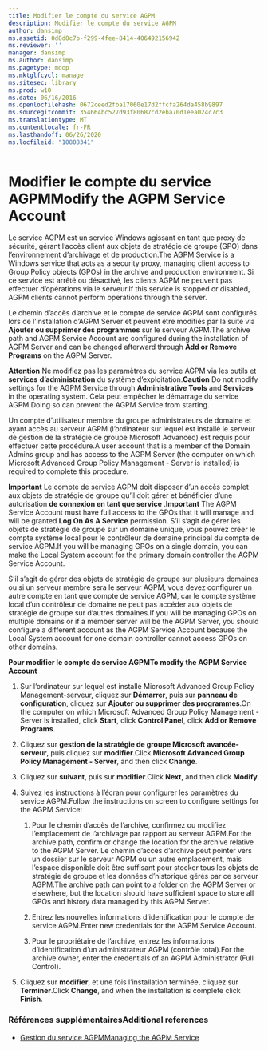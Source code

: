 ```yaml
---
title: Modifier le compte du service AGPM
description: Modifier le compte du service AGPM
author: dansimp
ms.assetid: 0d8d8c7b-f299-4fee-8414-406492156942
ms.reviewer: ''
manager: dansimp
ms.author: dansimp
ms.pagetype: mdop
ms.mktglfcycl: manage
ms.sitesec: library
ms.prod: w10
ms.date: 06/16/2016
ms.openlocfilehash: 0672ceed2fba17060e17d2ffcfa264da458b9897
ms.sourcegitcommit: 354664bc527d93f80687cd2eba70d1eea024c7c3
ms.translationtype: MT
ms.contentlocale: fr-FR
ms.lasthandoff: 06/26/2020
ms.locfileid: "10808341"
---
```

# <span data-ttu-id="adcbd-103">Modifier le compte du service AGPM</span><span class="sxs-lookup"><span data-stu-id="adcbd-103">Modify the AGPM Service Account</span></span>


<span data-ttu-id="adcbd-104">Le service AGPM est un service Windows agissant en tant que proxy de sécurité, gérant l’accès client aux objets de stratégie de groupe (GPO) dans l’environnement d’archivage et de production.</span><span class="sxs-lookup"><span data-stu-id="adcbd-104">The AGPM Service is a Windows service that acts as a security proxy, managing client access to Group Policy objects (GPOs) in the archive and production environment.</span></span> <span data-ttu-id="adcbd-105">Si ce service est arrêté ou désactivé, les clients AGPM ne peuvent pas effectuer d’opérations via le serveur.</span><span class="sxs-lookup"><span data-stu-id="adcbd-105">If this service is stopped or disabled, AGPM clients cannot perform operations through the server.</span></span>

<span data-ttu-id="adcbd-106">Le chemin d’accès d’archive et le compte de service AGPM sont configurés lors de l’installation d’AGPM Server et peuvent être modifiés par la suite via **Ajouter ou supprimer des programmes** sur le serveur AGPM.</span><span class="sxs-lookup"><span data-stu-id="adcbd-106">The archive path and AGPM Service Account are configured during the installation of AGPM Server and can be changed afterward through **Add or Remove Programs** on the AGPM Server.</span></span>

<span data-ttu-id="adcbd-107">**Attention**  Ne modifiez pas les paramètres du service AGPM via les outils et **services** **d’administration** du système d’exploitation.</span><span class="sxs-lookup"><span data-stu-id="adcbd-107">**Caution** Do not modify settings for the AGPM Service through **Administrative Tools** and **Services** in the operating system.</span></span> <span data-ttu-id="adcbd-108">Cela peut empêcher le démarrage du service AGPM.</span><span class="sxs-lookup"><span data-stu-id="adcbd-108">Doing so can prevent the AGPM Service from starting.</span></span>

 

<span data-ttu-id="adcbd-109">Un compte d’utilisateur membre du groupe administrateurs de domaine et ayant accès au serveur AGPM (l’ordinateur sur lequel est installé le serveur de gestion de la stratégie de groupe Microsoft Advanced) est requis pour effectuer cette procédure.</span><span class="sxs-lookup"><span data-stu-id="adcbd-109">A user account that is a member of the Domain Admins group and has access to the AGPM Server (the computer on which Microsoft Advanced Group Policy Management - Server is installed) is required to complete this procedure.</span></span>

<span data-ttu-id="adcbd-110">**Important**  Le compte de service AGPM doit disposer d’un accès complet aux objets de stratégie de groupe qu’il doit gérer et bénéficier d’une autorisation **de connexion en tant que service** .</span><span class="sxs-lookup"><span data-stu-id="adcbd-110">**Important** The AGPM Service Account must have full access to the GPOs that it will manage and will be granted **Log On As A Service** permission.</span></span> <span data-ttu-id="adcbd-111">S’il s’agit de gérer les objets de stratégie de groupe sur un domaine unique, vous pouvez créer le compte système local pour le contrôleur de domaine principal du compte de service AGPM.</span><span class="sxs-lookup"><span data-stu-id="adcbd-111">If you will be managing GPOs on a single domain, you can make the Local System account for the primary domain controller the AGPM Service Account.</span></span>

<span data-ttu-id="adcbd-112">S’il s’agit de gérer des objets de stratégie de groupe sur plusieurs domaines ou si un serveur membre sera le serveur AGPM, vous devez configurer un autre compte en tant que compte de service AGPM, car le compte système local d’un contrôleur de domaine ne peut pas accéder aux objets de stratégie de groupe sur d’autres domaines.</span><span class="sxs-lookup"><span data-stu-id="adcbd-112">If you will be managing GPOs on multiple domains or if a member server will be the AGPM Server, you should configure a different account as the AGPM Service Account because the Local System account for one domain controller cannot access GPOs on other domains.</span></span>

 

**<span data-ttu-id="adcbd-113">Pour modifier le compte de service AGPM</span><span class="sxs-lookup"><span data-stu-id="adcbd-113">To modify the AGPM Service Account</span></span>**

1.  <span data-ttu-id="adcbd-114">Sur l’ordinateur sur lequel est installé Microsoft Advanced Group Policy Management-serveur, cliquez sur **Démarrer**, puis sur **panneau de configuration**, cliquez sur **Ajouter ou supprimer des programmes**.</span><span class="sxs-lookup"><span data-stu-id="adcbd-114">On the computer on which Microsoft Advanced Group Policy Management - Server is installed, click **Start**, click **Control Panel**, click **Add or Remove Programs**.</span></span>

2.  <span data-ttu-id="adcbd-115">Cliquez sur **gestion de la stratégie de groupe Microsoft avancée-serveur**, puis cliquez sur **modifier**.</span><span class="sxs-lookup"><span data-stu-id="adcbd-115">Click **Microsoft Advanced Group Policy Management - Server**, and then click **Change**.</span></span>

3.  <span data-ttu-id="adcbd-116">Cliquez sur **suivant**, puis sur **modifier**.</span><span class="sxs-lookup"><span data-stu-id="adcbd-116">Click **Next**, and then click **Modify**.</span></span>

4.  <span data-ttu-id="adcbd-117">Suivez les instructions à l’écran pour configurer les paramètres du service AGPM:</span><span class="sxs-lookup"><span data-stu-id="adcbd-117">Follow the instructions on screen to configure settings for the AGPM Service:</span></span>

    1.  <span data-ttu-id="adcbd-118">Pour le chemin d’accès de l’archive, confirmez ou modifiez l’emplacement de l’archivage par rapport au serveur AGPM.</span><span class="sxs-lookup"><span data-stu-id="adcbd-118">For the archive path, confirm or change the location for the archive relative to the AGPM Server.</span></span> <span data-ttu-id="adcbd-119">Le chemin d’accès d’archive peut pointer vers un dossier sur le serveur AGPM ou un autre emplacement, mais l’espace disponible doit être suffisant pour stocker tous les objets de stratégie de groupe et les données d’historique gérés par ce serveur AGPM.</span><span class="sxs-lookup"><span data-stu-id="adcbd-119">The archive path can point to a folder on the AGPM Server or elsewhere, but the location should have sufficient space to store all GPOs and history data managed by this AGPM Server.</span></span>

    2.  <span data-ttu-id="adcbd-120">Entrez les nouvelles informations d’identification pour le compte de service AGPM.</span><span class="sxs-lookup"><span data-stu-id="adcbd-120">Enter new credentials for the AGPM Service Account.</span></span>

    3.  <span data-ttu-id="adcbd-121">Pour le propriétaire de l’archive, entrez les informations d’identification d’un administrateur AGPM (contrôle total).</span><span class="sxs-lookup"><span data-stu-id="adcbd-121">For the archive owner, enter the credentials of an AGPM Administrator (Full Control).</span></span>

5.  <span data-ttu-id="adcbd-122">Cliquez sur **modifier**, et une fois l’installation terminée, cliquez sur **Terminer**.</span><span class="sxs-lookup"><span data-stu-id="adcbd-122">Click **Change**, and when the installation is complete click **Finish**.</span></span>

### <span data-ttu-id="adcbd-123">Références supplémentaires</span><span class="sxs-lookup"><span data-stu-id="adcbd-123">Additional references</span></span>

-   [<span data-ttu-id="adcbd-124">Gestion du service AGPM</span><span class="sxs-lookup"><span data-stu-id="adcbd-124">Managing the AGPM Service</span></span>](managing-the-agpm-service.md)

 

 





